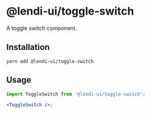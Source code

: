 # @lendi-ui/toggle-switch

A toggle switch component.

## Installation

```
yarn add @lendi-ui/toggle-switch
```

## Usage

```jsx
import ToggleSwitch from '@lendi-ui/toggle-switch';

<ToggleSwitch />;
```
